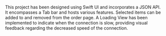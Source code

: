  This project has been designed using Swift UI and incorporates a JSON API. It encompasses a Tab bar and hosts various features. Selected items can be added to and removed from the order page. A Loading View has been implemented to indicate when the connection is slow, providing visual feedback regarding the decreased speed of the connection.
